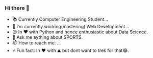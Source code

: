 ### Hi there 👋




- 📚 Currently Computer Engineering Student...
- 🌱 I’m currently working(mastering) Web Development...
- 😍 In ❤️ with Python and hence enthusiastic about Data Science.
- 💬 Ask me aything about SPORTS.
- 📫 How to reach me: ...
- ⚡ Fun fact: In ❤️ with ⛰️ but dont want to trek for that😂.

